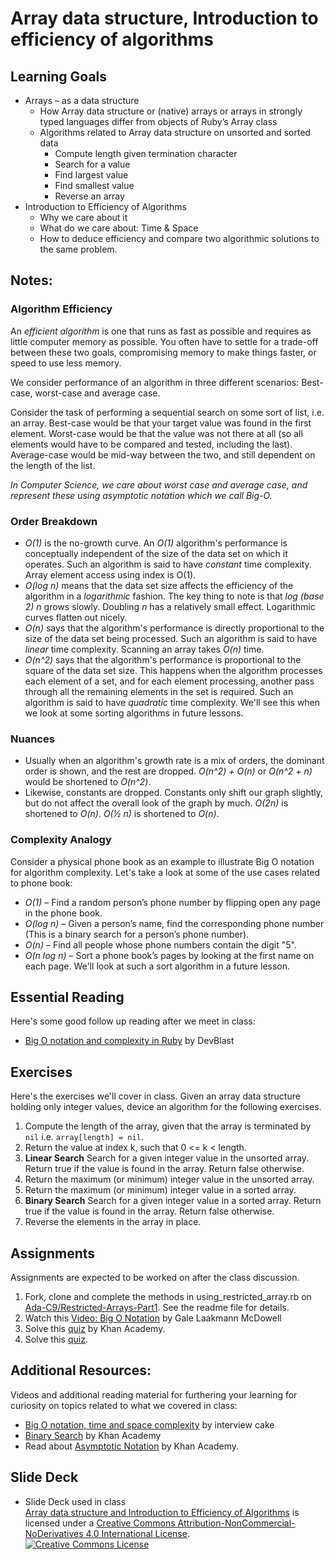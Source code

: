 # Array data structure, Introduction to efficiency of algorithms
## Learning Goals
+ Arrays – as a data structure
  + How Array data structure or (native) arrays or arrays in strongly typed languages differ from objects of Ruby’s Array class
  + Algorithms related to Array data structure on unsorted and sorted data
    + Compute length given termination character
    + Search for a value
    + Find largest value
    + Find smallest value
    + Reverse an array
+ Introduction to Efficiency of Algorithms
  + Why we care about it
  + What do we care about: Time & Space
  + How to deduce efficiency and compare two algorithmic solutions to the same problem.

## Notes:
### Algorithm Efficiency
An _efficient algorithm_ is one that runs as fast as possible and requires as little computer memory as possible. You often have to settle for a trade-off between these two goals, compromising memory to make things faster, or speed to use less memory.

We consider performance of an algorithm in three different scenarios: Best-case, worst-case and average case.

Consider the task of performing a sequential search on some sort of list, i.e. an array. Best-case would be that your target value was found in the first element. Worst-case would be that the value was not there at all (so all elements would have to be compared and tested, including the last). Average-case would be mid-way between the two, and still dependent on the length of the list.

*In Computer Science, we care about worst case and average case, and represent these using asymptotic notation which we call Big-O.*

### Order Breakdown
- *O(1)* is the no-growth curve. An *O(1)* algorithm's performance is conceptually independent of the size of the data set on which it operates. Such an algorithm is said to have *constant* time complexity. Array element access using index is O(1).
- *O(log n)* means that the data set size affects the efficiency of the algorithm in a *logarithmic* fashion. The key thing to note is that *log (base 2) n* grows slowly. Doubling *n* has a relatively small effect. Logarithmic curves flatten out nicely.
- *O(n)* says that the algorithm's performance is directly proportional to the size of the data set being processed. Such an algorithm is said to have *linear* time complexity. Scanning an array takes *O(n)* time.
- *O(n^2)* says that the algorithm's performance is proportional to the square of the data set size. This happens when the algorithm processes each element of a set, and for each element processing, another pass through all the remaining elements in the set is required. Such an algorithm is said to have *quadratic* time complexity. We'll see this when we look at some sorting algorithms in future lessons.

### Nuances
- Usually when an algorithm's growth rate is a mix of orders, the dominant order is shown, and the rest are dropped. *O(n^2) + O(n)* or *O(n^2 + n)* would be shortened to *O(n^2)*.
- Likewise, constants are dropped. Constants only shift our graph slightly, but do not affect the overall look of the graph by much. *O(2n)* is shortened to *O(n)*. *O(1⁄2 n)* is shortened to *O(n)*.

### Complexity Analogy
Consider a physical phone book as an example to illustrate Big O notation for algorithm complexity. Let's take a look at some of the use cases related to phone book:
- *O(1)* – Find a random person’s phone number by flipping open any page in the phone book.
- *O(log n)* – Given a person’s name, find the corresponding phone number (This is a binary search for a person’s phone number).
- *O(n)* – Find all people whose phone numbers contain the digit "5".
- *O(n log n)* – Sort a phone book’s pages by looking at the first name on each page. We'll look at such a sort algorithm in a future lesson.

## Essential Reading
Here's some good follow up reading after we meet in class:
  + [Big O notation and complexity in Ruby](https://devblast.com/b/big-o-notation-complexity-ruby) by DevBlast

## Exercises
Here's the exercises we'll cover in class.
Given an array data structure holding only integer values, device an algorithm for the following exercises.
1. Compute the length of the array, given that the array is terminated by `nil` i.e. `array[length] = nil`.
2. Return the value at index k, such that 0 <= k < length.
3. <strong>Linear Search</strong> Search for a given integer value in the unsorted array. Return true if the value is found in the array. Return false otherwise.
4. Return the maximum (or minimum) integer value in the unsorted array.
5. Return the maximum (or minimum) integer value in a sorted array.
6. <strong>Binary Search</strong> Search for a given integer value in a sorted array. Return true if the value is found in the array. Return false otherwise.
7. Reverse the elements in the array in place.

## Assignments
Assignments are expected to be worked on after the class discussion.
1. Fork, clone and complete the methods in using_restricted_array.rb on [Ada-C9/Restricted-Arrays-Part1](https://github.com/Ada-C9/Restricted-Arrays-Part1). See the readme file for details.
2. Watch this [Video: Big O Notation](https://www.youtube.com/watch?v=v4cd1O4zkGw) by Gale Laakmann McDowell
3. Solve this [quiz](https://www.khanacademy.org/computing/computer-science/algorithms/asymptotic-notation/e/quiz--comparing-function-growth) by Khan Academy.
4. Solve this [quiz](https://github.com/Ada-Developers-Academy/textbook-curriculum/blob/master/04-cs-fundamentals/classroom/time%20complexity/time_complexity_quiz.md).

## Additional Resources:
Videos and additional reading material for furthering your learning for curiosity on topics related to what we covered in class:
   + [Big O notation, time and space complexity](https://www.interviewcake.com/article/python/big-o-notation-time-and-space-complexity?) by interview cake
   + [Binary Search](https://www.khanacademy.org/computing/computer-science/algorithms#binary-search) by Khan Academy
   + Read about [Asymptotic Notation](https://www.khanacademy.org/computing/computer-science/algorithms#asymptotic-notation) by Khan Academy.

## Slide Deck
+ Slide Deck used in class</br>
<span xmlns:dct="http://purl.org/dc/terms/" property="dct:title"><a href="https://drive.google.com/file/d/0B__DV26QHsH4eHJqTWttLUdNZk0/view?usp=sharing">Array data structure and Introduction to Efficiency of Algorithms</a></span> is licensed under a <a rel="license" href="http://creativecommons.org/licenses/by-nc-nd/4.0/">Creative Commons Attribution-NonCommercial-NoDerivatives 4.0 International License</a>.</br>
<a rel="license" href="http://creativecommons.org/licenses/by-nc-nd/4.0/"><img alt="Creative Commons License" style="border-width:0" src="https://i.creativecommons.org/l/by-nc-nd/4.0/88x31.png" /></a><br />
